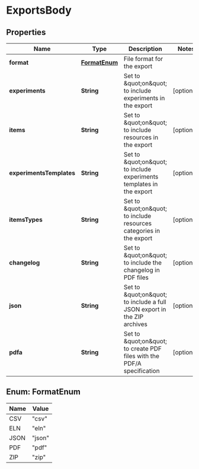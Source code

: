# ExportsBody

## Properties
Name | Type | Description | Notes
------------ | ------------- | ------------- | -------------
**format** | [**FormatEnum**](#FormatEnum) | File format for the export | 
**experiments** | **String** | Set to \&quot;on\&quot; to include experiments in the export |  [optional]
**items** | **String** | Set to \&quot;on\&quot; to include resources in the export |  [optional]
**experimentsTemplates** | **String** | Set to \&quot;on\&quot; to include experiments templates in the export |  [optional]
**itemsTypes** | **String** | Set to \&quot;on\&quot; to include resources categories in the export |  [optional]
**changelog** | **String** | Set to \&quot;on\&quot; to include the changelog in PDF files |  [optional]
**json** | **String** | Set to \&quot;on\&quot; to include a full JSON export in the ZIP archives |  [optional]
**pdfa** | **String** | Set to \&quot;on\&quot; to create PDF files with the PDF/A specification |  [optional]

<a name="FormatEnum"></a>
## Enum: FormatEnum
Name | Value
---- | -----
CSV | &quot;csv&quot;
ELN | &quot;eln&quot;
JSON | &quot;json&quot;
PDF | &quot;pdf&quot;
ZIP | &quot;zip&quot;
